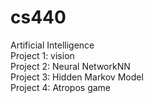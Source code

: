 # cs440
Artificial Intelligence<br/>
Project 1: vision<br/>
Project 2: Neural NetworkNN<br/>
Project 3: Hidden Markov Model<br/>
Project 4: Atropos game
